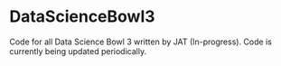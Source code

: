 # DataScienceBowl3
Code for all Data Science Bowl 3 written by JAT (In-progress).
Code is currently being updated periodically.
